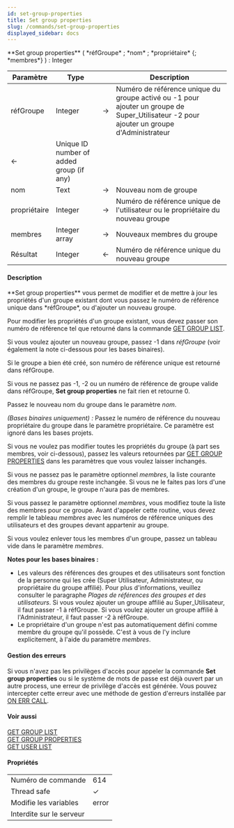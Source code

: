 ```yaml
---
id: set-group-properties
title: Set group properties
slug: /commands/set-group-properties
displayed_sidebar: docs
---
```


<!--REF #_command_.Set group properties.Syntax-->**Set group properties** ( *réfGroupe* ; *nom* ; *propriétaire* {; *membres*} )  : Integer<!-- END REF-->
<!--REF #_command_.Set group properties.Params-->
| Paramètre | Type |  | Description |
| --- | --- | --- | --- |
| réfGroupe | Integer | &#8594;  | Numéro de référence unique du groupe activé ou -1 pour ajouter un groupe de Super_Utilisateur -2 pour ajouter un groupe d'Administrateur |
| &#8592; | Unique ID number of added group (if any) |
| nom | Text | &#8594;  | Nouveau nom de groupe |
| propriétaire | Integer | &#8594;  | Numéro de référence unique de l'utilisateur ou le propriétaire du nouveau groupe |
| membres | Integer array | &#8594;  | Nouveaux membres du groupe |
| Résultat | Integer | &#8592; | Numéro de référence unique du nouveau groupe |

<!-- END REF-->

#### Description 

<!--REF #_command_.Set group properties.Summary-->**Set group properties** vous permet de modifier et de mettre à jour les propriétés d'un groupe existant dont vous passez le numéro de référence unique dans *réfGroupe*, ou d'ajouter un nouveau groupe.<!-- END REF-->

Pour modifier les propriétés d'un groupe existant, vous devez passer son numéro de référence tel que retourné dans la commande [GET GROUP LIST](get-group-list.md). 

Si vous voulez ajouter un nouveau groupe, passez -1 dans *réfGroupe* (voir également la note ci-dessous pour les bases binaires). 

Si le groupe a bien été créé, son numéro de référence unique est retourné dans réfGroupe.

Si vous ne passez pas -1, -2 ou un numéro de référence de groupe valide dans réfGroupe, **Set group properties** ne fait rien et retourne 0.

Passez le nouveau nom du groupe dans le paramètre *nom*. 

*(Bases binaires uniquement) :* Passez le numéro de référence du nouveau propriétaire du groupe dans le paramètre propriétaire. Ce paramètre est ignoré dans les bases projets. 

Si vous ne voulez pas modifier toutes les propriétés du groupe (à part ses membres, voir ci-dessous), passez les valeurs retournées par [GET GROUP PROPERTIES](get-group-properties.md) dans les paramètres que vous voulez laisser inchangés.

Si vous ne passez pas le paramètre optionnel *membres*, la liste courante des membres du groupe reste inchangée. Si vous ne le faites pas lors d'une création d'un groupe, le groupe n'aura pas de membres.

Si vous passez le paramètre optionnel *membres*, vous modifiez toute la liste des membres pour ce groupe. Avant d'appeler cette routine, vous devez remplir le tableau *membres* avec les numéros de référence uniques des utilisateurs et des groupes devant appartenir au groupe. 

Si vous voulez enlever tous les membres d'un groupe, passez un tableau vide dans le paramètre *membres*.

**Notes pour les bases binaires :** 

* Les valeurs des références des groupes et des utilisateurs sont fonction de la personne qui les crée (Super Utilisateur, Administrateur, ou propriétaire du groupe affilié). Pour plus d'informations, veuillez consulter le paragraphe *Plages de références des groupes et des utilisateurs*. Si vous voulez ajouter un groupe affilié au Super\_Utilisateur, il faut passer -1 à réfGroupe. Si vous voulez ajouter un groupe affilié à l'Administrateur, il faut passer -2 à réfGroupe.
* Le propriétaire d'un groupe n'est pas automatiquement défini comme membre du groupe qu'il possède. C'est à vous de l'y inclure explicitement, à l'aide du paramètre *membres*.

#### Gestion des erreurs 

Si vous n'avez pas les privilèges d'accès pour appeler la commande **Set group properties** ou si le système de mots de passe est déjà ouvert par un autre process, une erreur de privilège d'accès est générée. Vous pouvez intercepter cette erreur avec une méthode de gestion d'erreurs installée par [ON ERR CALL](on-err-call.md).

#### Voir aussi 

[GET GROUP LIST](get-group-list.md)  
[GET GROUP PROPERTIES](get-group-properties.md)  
[GET USER LIST](get-user-list.md)  

#### Propriétés
|  |  |
| --- | --- |
| Numéro de commande | 614 |
| Thread safe | &check; |
| Modifie les variables | error |
| Interdite sur le serveur ||


